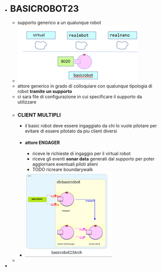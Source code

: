 - # BASICROBOT23
	- supporto generico a un qualunque robot
	- ![image.png](../assets/image_1683625692194_0.png)
	- attore generico in grado di colloquiare con qualunque tipologia di robot **tramite un supporto**
	- ci sara file di configurazione in cui specificare il supporto da utilizzare
	- ### CLIENT MULTIPLI
		- il basic robot deve essere ingaggiato da chi lo vuole pilotare per evitare di essere pilotato da piu client diversi
		- #### attore **ENGAGER**
			- riceve le richieste di ingaggio per il virtual robot
			- riceve gli eventi **sonar data** generati dal supporto per poter aggiornare eventuali piloti alieni
			- TODO ricreare boundarywalk
		- ![image.png](../assets/image_1683626200702_0.png)
	-
-